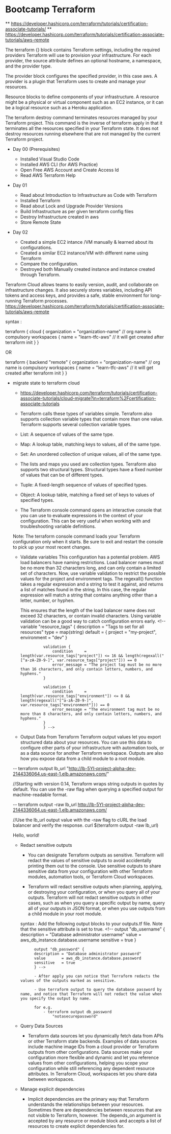 # Bootcamp Terraform



 ** https://developer.hashicorp.com/terraform/tutorials/certification-associate-tutorials/
 ** https://developer.hashicorp.com/terraform/tutorials/certification-associate-tutorials/aws-remote

The terraform {} block contains Terraform settings, including the required providers Terraform will use to provision your infrastructure. For each provider, the source attribute defines an optional hostname, a namespace, and the provider type. 


The provider block configures the specified provider, in this case aws. A provider is a plugin that Terraform uses to create and manage your resources.

Resource blocks to define components of your infrastructure. A resource might be a physical or virtual component such as an EC2 instance, or it can be a logical resource such as a Heroku application.


The terraform destroy command terminates resources managed by your Terraform project. This command is the inverse of terraform apply in that it terminates all the resources specified in your Terraform state. It does not destroy resources running elsewhere that are not managed by the current Terraform project.

- Day 00 (Prerequisites)
    - Installed Visual Studio Code
    - Installed AWS CLI (for AWS Practice)
    - Open Free AWS Account and Create Access Id
    - Read AWS Terraform Help

- Day 01
    - Read about Introduction to Infrastructure as Code with Terraform
    - Installed Terraform
    - Read about Lock and Upgrade Provider Versions
    - Build Infrastructure as per given terraform config files
    - Destroy Infrastructure created in aws 
    - Store Remote State

- Day 02 
    - Created a simple EC2 intance /VM manually & learned about its configurations. 
    - Created a similar EC2 instance/VM with different name using Terraform
    - Compare the configuration. 
    - Destroyed both Manually created instance and instance created through Terraform. 
    
Terraform Cloud allows teams to easily version, audit, and collaborate on infrastructure changes. It also securely stores variables, including API tokens and access keys, and provides a safe, stable environment for long-running Terraform processes.
https://developer.hashicorp.com/terraform/tutorials/certification-associate-tutorials/aws-remote

syntax : 

terraform {
  cloud {
    organization = "organization-name"  // org name is compulsory
    workspaces {
      name = "learn-tfc-aws"            // it will get created after terraform init
    }
  }

  OR


  terraform {
  backend  "remote" {
    organization = "organization-name"  // org name is compulsory
    workspaces {
      name = "learn-tfc-aws"            // it will get created after terraform init
    }
  }


- migrate state to terraform cloud 

    - https://developer.hashicorp.com/terraform/tutorials/certification-associate-tutorials/cloud-migrate?in=terraform%2Fcertification-associate-tutorials




    - Terraform calls these types of variables simple. Terraform also supports collection variable types that contain more than one value. Terraform supports several collection variable types.

    - List: A sequence of values of the same type.
    - Map: A lookup table, matching keys to values, all of the same type.
    - Set: An unordered collection of unique values, all of the same type.


    - The lists and maps you used are collection types. Terraform also supports two structural types. Structural types have a fixed number of values that can be of different types.

    - Tuple: A fixed-length sequence of values of specified types.
    - Object: A lookup table, matching a fixed set of keys to values of specified types.

    -   The Terraform console command opens an interactive console that you can use to evaluate    expressions in the context of your configuration. This can be very useful when working with and troubleshooting variable definitions.

    Note: The terraform console command loads your Terraform configuration only when it starts. Be sure to exit and restart the console to pick up your most recent changes.


    - Validate variables
        This configuration has a potential problem. AWS load balancers have naming restrictions. Load balancer names must be no more than 32 characters long, and can only contain a limited set of characters.
        Now, use variable validation to restrict the possible values for the project and environment tags.
        The regexall() function takes a regular expression and a string to test it against, and returns a list of matches found in the string. In this case, the regular expression will match a string that contains anything other than a letter, number, or hyphen.

        This ensures that the length of the load balancer name does not exceed 32 characters, or contain invalid characters. Using variable validation can be a good way to catch configuration errors early.
                        <!-- variable "resource_tags" {
                    description = "Tags to set for all resources"
                    type        = map(string)
                    default     = {
                        project     = "my-project",
                        environment = "dev"
                    }

                    validation {
                        condition     = length(var.resource_tags["project"]) <= 16 && length(regexall("[^a-zA-Z0-9-]", var.resource_tags["project"])) == 0
                        error_message = "The project tag must be no more than 16 characters, and only contain letters, numbers, and hyphens."
                    }

                    validation {
                        condition     = length(var.resource_tags["environment"]) <= 8 && length(regexall("[^a-zA-Z0-9-]", var.resource_tags["environment"])) == 0
                        error_message = "The environment tag must be no more than 8 characters, and only contain letters, numbers, and hyphens."
                    }
                    } -->

    - Output Data from Terraform
        Terraform output values let you export structured data about your resources. You can use this data to configure other parts of your infrastructure with automation tools, or as a data source for another Terraform workspace. Outputs are also how you expose data from a child module to a root module.

    -- terraform output lb_url
    "http://lb-5YI-project-alpha-dev-2144336064.us-east-1.elb.amazonaws.com/"

    //Starting with version 0.14, Terraform wraps string outputs in quotes by default. You can use the -raw flag when querying a specified output for machine-readable format.

    -- terraform output -raw lb_url
    http://lb-5YI-project-alpha-dev-2144336064.us-east-1.elb.amazonaws.com/


    //Use the lb_url output value with the -raw flag to cURL the load balancer and verify the response.
    curl $(terraform output -raw lb_url)
    <html><body><div>Hello, world!</div></body></html>



    - Redact sensitive outputs
        - You can designate Terraform outputs as sensitive. Terraform will redact the values of sensitive outputs to avoid accidentally printing them out to the console. Use sensitive outputs to share sensitive data from your configuration with other Terraform modules, automation tools, or Terraform Cloud workspaces.

        - Terraform will redact sensitive outputs when planning, applying, or destroying your configuration, or when you query all of your outputs. Terraform will not redact sensitive outputs in other cases, such as when you query a specific output by name, query all of your outputs in JSON format, or when you use outputs from a child module in your root module.

        syntax : Add the following output blocks to your outputs.tf file. Note that the sensitive attribute is set to true.
                <!-- output "db_username" {
                description = "Database administrator username"
                value       = aws_db_instance.database.username
                sensitive   = true
                }

                output "db_password" {
                description = "Database administrator password"
                value       = aws_db_instance.database.password
                sensitive   = true
                } -->

                - After apply you can notice that Terraform redacts the values of the outputs marked as sensitive.

                - Use terraform output to query the database password by name, and notice that Terraform will not redact the value when you specify the output by name.

                for e.g.
                    - terraform output db_password
                        "notasecurepassword"


    - Query Data Sources
        - Terraform data sources let you dynamically fetch data from APIs or other Terraform state backends. Examples of data sources include machine image IDs from a cloud provider or Terraform outputs from other configurations. Data sources make your configuration more flexible and dynamic and let you reference values from other configurations, helping you scope your configuration while still referencing any dependent resource attributes. In Terraform Cloud, workspaces let you share data between workspaces.


    - Manage explicit dependencies
        - Implicit dependencies are the primary way that Terraform understands the relationships between your resources. Sometimes there are dependencies between resources that are not visible to Terraform, however. The depends_on argument is accepted by any resource or module block and accepts a list of resources to create explicit dependencies for.